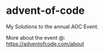 # advent-of-code
My Solutions to the annual AOC Event.

More about the event @:   
https://adventofcode.com/about
